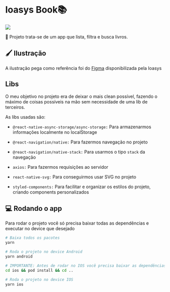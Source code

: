 # Ioasys Book📚

<img src='https://bytebucket.org/ioasys/books-react-native/raw/de6de20784a3329b8a222000f046921545f3c6be/logo_ioasys.jpeg' />

📜  Projeto trata-se de um app que lista, filtra e busca livros.

## 🖌 Ilustração

A ilustração pega como referência foi do <a href="https://www.figma.com/file/JRUQaA8sZ9PMiu76FcfvNG/Desafio-React-Native%3A-ioasys-books?node-id=0%3A1" target="_blank"> Figma</a> disponibilizada pela Ioasys

## Libs

O meu objetivo no projeto era de deixar o mais clean possível, fazendo o máximo de coisas possíveis na mão sem necessidade de uma lib de terceiros.

As libs usadas são:

- `@react-native-async-storage/async-storage:` Para armazenarmos informações localmente no localStorage

- `@react-navigation/native:` Para fazermos navegação no projeto

- `@react-navigation/native-stack:` Para usarmos o tipo `stack` da navegação

- `axios:` Para fazermos requisições ao servidor

- `react-native-svg:` Para conseguirmos usar SVG no projeto

- `styled-components:` Para facilitar e organizar os estilos do projeto, criando components personalizados

## 💻 Rodando o app

Para rodar o projeto você só precisa baixar todas as dependências e executar no device que desejado

```sh
# Baixa todos os pacotes
yarn

# Roda o projeto no device Android
yarn android

# IMPORTANTE: Antes de rodar no IOS você precisa baixar as dependências do PODFILE
cd ios && pod install && cd ..

# Roda o projeto no device IOS
yarn ios
```
